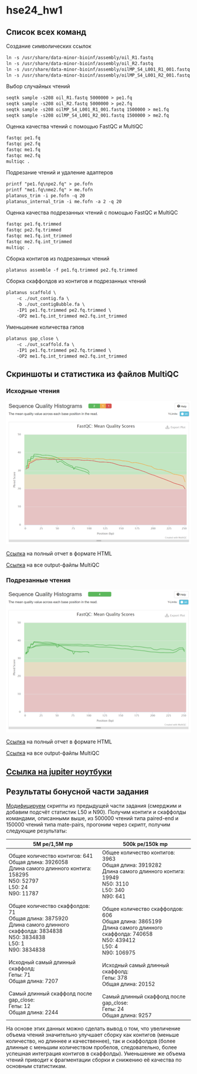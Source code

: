 # hse24_hw1

## Список всех команд

Создание символических ссылок

```shell
ln -s /usr/share/data-minor-bioinf/assembly/oil_R1.fastq
ln -s /usr/share/data-minor-bioinf/assembly/oil_R2.fastq
ln -s /usr/share/data-minor-bioinf/assembly/oilMP_S4_L001_R1_001.fastq
ln -s /usr/share/data-minor-bioinf/assembly/oilMP_S4_L001_R2_001.fastq
```

Выбор случайных чтений

```shell
seqtk sample -s208 oil_R1.fastq 5000000 > pe1.fq
seqtk sample -s208 oil_R2.fastq 5000000 > pe2.fq
seqtk sample -s208 oilMP_S4_L001_R1_001.fastq 1500000 > me1.fq
seqtk sample -s208 oilMP_S4_L001_R2_001.fastq 1500000 > me2.fq
```

Оценка качества чтений с помощью FastQC и MultiQC

```shell
fastqc pe1.fq
fastqc pe2.fq
fastqc me1.fq
fastqc me2.fq
multiqc .
```

Подрезание чтений и удаление адаптеров

```shell
printf "pe1.fq\npe2.fq" > pe.fofn
printf "me1.fq\nme2.fq" > me.fofn
platanus_trim -i pe.fofn -q 20
platanus_internal_trim -i me.fofn -a 2 -q 20
```

Оценка качества подрезанных чтений с помощью FastQC и MultiQC

```shell
fastqc pe1.fq.trimmed
fastqc pe2.fq.trimmed
fastqc me1.fq.int_trimmed
fastqc me2.fq.int_trimmed
multiqc .
```

Сборка контигов из подрезанных чтений

```shell
platanus assemble -f pe1.fq.trimmed pe2.fq.trimmed
```

Сборка скаффолдов из контигов и подрезанных чтений

```shell
platanus scaffold \
    -c ./out_contig.fa \
    -b ./out_contigBubble.fa \
    -IP1 pe1.fq.trimmed pe2.fq.trimmed \
    -OP2 me1.fq.int_trimmed me2.fq.int_trimmed
```

Уменьшение количества гэпов

```shell
platanus gap_close \
    -c ./out_scaffold.fa \
    -IP1 pe1.fq.trimmed pe2.fq.trimmed \
    -OP2 me1.fq.int_trimmed me2.fq.int_trimmed
```

## Скриншоты и статистика из файлов MultiQC

### Исходные чтения

![MultiQC initial reads quality](/multiqc/initial/image.png "Качество исходных чтений")

[Ссылка](https://mrso0der.github.io/hse24_hw1/multiqc/initial/multiqc_report.html) на полный отчет в формате HTML

[Ссылка](https://github.com/MrSo0der/hse24_hw1/tree/main/multiqc/initial) на все output-файлы MultiQC

### Подрезанные чтения

![MultiQC initial reads quality](/multiqc/trimmed/image.png "Качество подрезанных чтений")

[Ссылка](https://mrso0der.github.io/hse24_hw1/multiqc/trimmed/multiqc_report.html) на полный отчет в формате HTML

[Ссылка](https://github.com/MrSo0der/hse24_hw1/tree/main/multiqc/trimmed) на все output-файлы MultiQC

## [Ссылка на jupiter ноутбуки](https://github.com/MrSo0der/hse24_hw1/tree/main/src)

## Результаты бонусной части задания

[Модифицируем](https://github.com/MrSo0der/hse24_hw1/tree/main/src/for_9_10.ipynb) скрипты из предыдущей части задания (смерджим и добавим подсчёт статистик L50 и N90).
Получим контиги и скаффолды командами, описанными выше, из 500000 чтений типа paired-end и 150000 чтений типа mate-pairs, прогоним через скрипт, получим следующие результаты:

| 5M pe/1,5M mp                                                                                                                                                                                                                                                                                                                                                                                                                                                      | 500k pe/150k mp                                                                                                                                                                                                                                                                                                                                                                                                                                                  |
|--------------------------------------------------------------------------------------------------------------------------------------------------------------------------------------------------------------------------------------------------------------------------------------------------------------------------------------------------------------------------------------------------------------------------------------------------------------|------------------------------------------------------------------------------------------------------------------------------------------------------------------------------------------------------------------------------------------------------------------------------------------------------------------------------------------------------------------------------------------------------------------------------------------------------------|
| Общее количество контигов: 641<br>Общая длина: 3926058<br>Длина самого длинного контига: 158295<br>N50: 52797 <br>L50: 24<br>N90: 11787<br><br>Общее количество скаффолдов: 71<br>Общая длина: 3875920<br>Длина самого длинного скаффолда: 3834838<br>N50: 3834838 <br>L50: 1<br>N90: 3834838<br><br>Исходный самый длинный скаффолд:<br>Гепы: 71 <br>Общая длина: 7207<br><br>Самый длинный скаффолд после gap_close:<br>Гепы: 12 <br>Общая длина: 2244<br> | Общее количество контигов: 3963<br>Общая длина: 3919282<br>Длина самого длинного контига: 19949<br>N50: 3110 <br>L50: 340<br>N90: 641<br><br>Общее количество скаффолдов: 606<br>Общая длина: 3865199<br>Длина самого длинного скаффолда: 740658<br>N50: 439412 <br>L50: 4<br>N90: 106975<br><br>Исходный самый длинный скаффолд:<br>Гепы: 378 <br>Общая длина: 20152<br><br>Самый длинный скаффолд после gap_close:<br>Гепы: 24 <br>Общая длина: 9257<br> |

На основе этих данных можно сделать вывод о том, что увеличение объема чтений значительно улучшает сборку как контигов (меньше количество, но длиннее и качественнее), так и скаффолдов
(более длинные с меньшим количеством пробелов, следовательно, более успешная интеграция контигов в скаффолды).
Уменьшение же объема чтений приводит к фрагментации сборки и снижению её качества по основным статистикам.